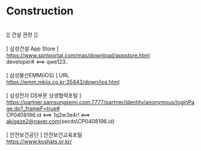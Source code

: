 # Construction
<br>[[ 건설 관련 ]]
<br>
<br>[ 삼성건설 App Store ]
<br>https://www.spmportal.com/mas/download/appstore.html
<br>developer# <==> qwe123..
<br>
<br>[ 삼성물산EMM(iOS) ] URL
<br>https://emm.mkiis.co.kr:35443/down/ios.html
<br>
<br>[ 삼성전자 DS부문 상생협력포털 ]
<br>https://partner.samsungsemi.com:7777/partner/identity/anonymous/loginPage.do?_frameF=true#
<br>CP0408196.id <==> 1q2w3e4r! <==> akigaze2@naver.com(secds\CP0408196.id)
<br>
<br>[ 안전보건공단 ] 안전보건교육포털
<br>https://www.koshats.or.kr/
